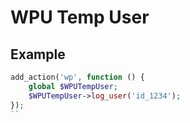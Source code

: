 # WPU Temp User

## Example

```php
add_action('wp', function () {
    global $WPUTempUser;
    $WPUTempUser->log_user('id_1234');
});
``
